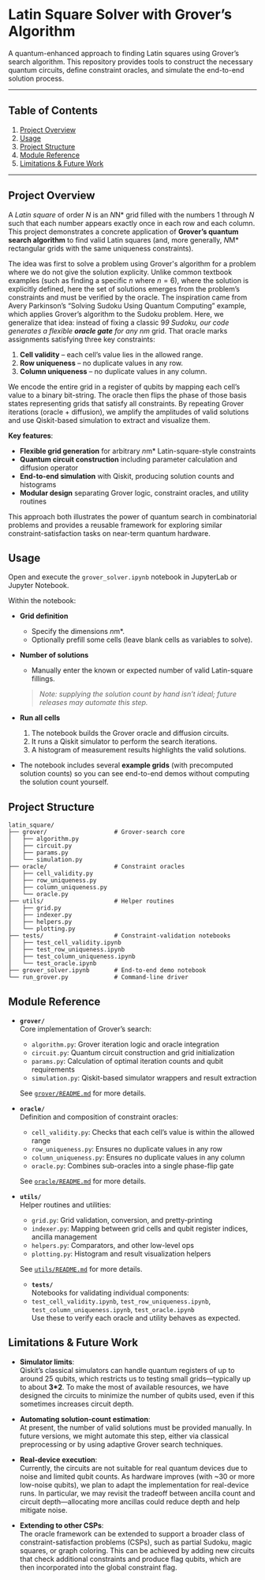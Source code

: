# Latin Square Solver with Grover’s Algorithm

A quantum-enhanced approach to finding Latin squares using Grover’s search algorithm. This repository provides tools to construct the necessary quantum circuits, define constraint oracles, and simulate the end-to-end solution process.

---

## Table of Contents

1. [Project Overview](#project-overview)  
2. [Usage](#usage)  
3. [Project Structure](#project-structure)  
4. [Module Reference](#module-reference)  
5. [Limitations & Future Work](#limitations)  


---

## Project Overview

A *Latin square* of order *N* is an *N*N* grid filled with the numbers 1 through *N* such that each number appears exactly once in each row and each column. This project demonstrates a concrete application of **Grover’s quantum search algorithm** to find valid Latin squares (and, more generally, *N*M* rectangular grids with the same uniqueness constraints).

The idea was first to solve a problem using Grover's algorithm for a problem where we do not give the solution explicity. Unlike common textbook examples (such as finding a specific $n$ where $n=6$), where the solution is explicitly defined, here the set of solutions emerges from the problem’s constraints and must be verified by the oracle. The inspiration came from Avery Parkinson’s “Solving Sudoku Using Quantum Computing” example, which applies Grover’s algorithm to the Sudoku problem. Here, we generalize that idea: instead of fixing a classic 9*9 Sudoku, our code generates a flexible **oracle gate** for any *n*m* grid. That oracle marks assignments satisfying three key constraints:
1. **Cell validity** – each cell’s value lies in the allowed range.  
2. **Row uniqueness** – no duplicate values in any row.  
3. **Column uniqueness** – no duplicate values in any column.  

We encode the entire grid in a register of qubits by mapping each cell’s value to a binary bit-string. The oracle then flips the phase of those basis states representing grids that satisfy all constraints. By repeating Grover iterations (oracle + diffusion), we amplify the amplitudes of valid solutions and use Qiskit-based simulation to extract and visualize them.

**Key features**:
- **Flexible grid generation** for arbitrary *n*m* Latin-square-style constraints  
- **Quantum circuit construction** including parameter calculation and diffusion operator  
- **End-to-end simulation** with Qiskit, producing solution counts and histograms  
- **Modular design** separating Grover logic, constraint oracles, and utility routines  

This approach both illustrates the power of quantum search in combinatorial problems and provides a reusable framework for exploring similar constraint-satisfaction tasks on near-term quantum hardware.


## Usage

Open and execute the `grover_solver.ipynb` notebook in JupyterLab or Jupyter Notebook.

Within the notebook:

- **Grid definition**
  - Specify the dimensions *n*m*.
  - Optionally prefill some cells (leave blank cells as variables to solve).

- **Number of solutions**
  - Manually enter the known or expected number of valid Latin-square fillings.  
  > _Note: supplying the solution count by hand isn’t ideal; future releases may automate this step._

- **Run all cells**
  1. The notebook builds the Grover oracle and diffusion circuits.  
  2. It runs a Qiskit simulator to perform the search iterations.  
  3. A histogram of measurement results highlights the valid solutions.

- The notebook includes several **example grids** (with precomputed solution counts) so you can see end-to-end demos without computing the solution count yourself.



## Project Structure

```plaintext
latin_square/
├── grover/                   # Grover-search core
│   ├── algorithm.py          
│   ├── circuit.py            
│   ├── params.py                     
│   └── simulation.py 
├── oracle/                   # Constraint oracles
│   ├── cell_validity.py      
│   ├── row_uniqueness.py     
│   ├── column_uniqueness.py  
│   └── oracle.py        
├── utils/                    # Helper routines
│   ├── grid.py               
│   ├── indexer.py            
│   ├── helpers.py            
│   └── plotting.py           
├── tests/                    # Constraint-validation notebooks
│   ├── test_cell_validity.ipynb
│   ├── test_row_uniqueness.ipynb
│   ├── test_column_uniqueness.ipynb
│   └── test_oracle.ipynb
├── grover_solver.ipynb       # End-to-end demo notebook
└── run_grover.py             # Command-line driver
```




## Module Reference

- **`grover/`**  
  Core implementation of Grover’s search:  
  - `algorithm.py`: Grover iteration logic and oracle integration  
  - `circuit.py`: Quantum circuit construction and grid initialization  
  - `params.py`: Calculation of optimal iteration counts and qubit requirements  
  - `simulation.py`: Qiskit-based simulator wrappers and result extraction  

  See [`grover/README.md`](grover/README.md) for more details.

- **`oracle/`**  
  Definition and composition of constraint oracles:  
  - `cell_validity.py`: Checks that each cell’s value is within the allowed range  
  - `row_uniqueness.py`: Ensures no duplicate values in any row  
  - `column_uniqueness.py`: Ensures no duplicate values in any column  
  - `oracle.py`: Combines sub-oracles into a single phase-flip gate  

  See [`oracle/README.md`](oracle/README.md) for more details.

- **`utils/`**  
  Helper routines and utilities:  
  - `grid.py`: Grid validation, conversion, and pretty-printing  
  - `indexer.py`: Mapping between grid cells and qubit register indices, ancilla management  
  - `helpers.py`: Comparators, and other low-level ops  
  - `plotting.py`: Histogram and result visualization helpers  

  See [`utils/README.md`](utils/README.md) for more details.


  - **`tests/`**  
  Notebooks for validating individual components:  
  - `test_cell_validity.ipynb`, `test_row_uniqueness.ipynb`, `test_column_uniqueness.ipynb`, `test_oracle.ipynb`  
  Use these to verify each oracle and utility behaves as expected.



## Limitations & Future Work

- **Simulator limits**:  
  Qiskit’s classical simulators can handle quantum registers of up to around 25 qubits, which restricts us to testing small grids—typically up to about **3*2**. To make the most of available resources, we have designed the circuits to minimize the number of qubits used, even if this sometimes increases circuit depth.

- **Automating solution-count estimation**:  
  At present, the number of valid solutions must be provided manually. In future versions, we might automate this step, either via classical preprocessing or by using adaptive Grover search techniques.

- **Real-device execution**:  
  Currently, the circuits are not suitable for real quantum devices due to noise and limited qubit counts. As hardware improves (with ~30 or more low-noise qubits), we plan to adapt the implementation for real-device runs. In particular, we may revisit the tradeoff between ancilla count and circuit depth—allocating more ancillas could reduce depth and help mitigate noise.

- **Extending to other CSPs**:  
  The oracle framework can be extended to support a broader class of constraint-satisfaction problems (CSPs), such as partial Sudoku, magic squares, or graph coloring. This can be achieved by adding new circuits that check additional constraints and produce flag qubits, which are then incorporated into the global constraint flag.

